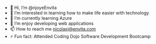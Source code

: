 - 👋 Hi, I’m @njoyeEnvita
- 👀 I’m interested in learning how to make life easier with technology
- 🌱 I’m currently learning Azure
- 💞️ I’m enjoy developing web applications
- 📫 How to reach me nicolasj@envita.com
- ⚡ Fun fact: Attended Coding Dojo Software Development Bootcamp

<!---
njoyeEnvita/njoyeEnvita is a ✨ special ✨ repository because its `README.md` (this file) appears on your GitHub profile.
You can click the Preview link to take a look at your changes.
--->
